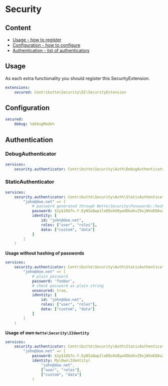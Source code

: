 # Security

## Content

- [Usage - how to register](#usage)
- [Configuration - how to configure](#configuration)
- [Authentication - list of authenticators](#authentication)

## Usage

As each extra functionality you should register this SecurityExtension.

```yaml
extensions:
    secured: Contributte\Security\DI\SecurityExtension
```

## Configuration

```yaml
secured:
    debug: %debugMode%
```

## Authentication

### DebugAuthenticator

```yaml
services:
    security.authenticator: Contributte\Security\Auth\DebugAuthenticator(true/false)
```

### StaticAuthenticator

```yaml
services:
    security.authenticator: Contributte\Security\Auth\StaticAuthenticator([
        "john@doe.net" => [
            # password generated through Nette\Security\Passwords::hash()
            password: $2y$10$fn.Y.EyNIaQwp1laEQskUOywXDbahvZ9xjWVaEQ4u2rDFj87F/YKO,
            identity: [
                id: "john@doe.net",
                roles: ["user", "roles"],
                data: ["custom", "data"]
            ]
        ]
    )
```

**Usage without hashing of passwords**

```yaml
services:
    security.authenticator: Contributte\Security\Auth\StaticAuthenticator([
        "john@doe.net" => [
            # plain password
            password: 'foobar',
            # check password as plain string
            unsecured: true,
            identity: [
                id: "john@doe.net",
                roles: ["user", "roles"],
                data: ["custom", "data"]
            ]
        ]
    )
```

**Usage of own `Nette\Security\IIdentity`**

```yaml
services:
    security.authenticator: Contributte\Security\Auth\StaticAuthenticator([
        "john@doe.net" => [
            password: $2y$10$fn.Y.EyNIaQwp1laEQskUOywXDbahvZ9xjWVaEQ4u2rDFj87F/YKO,
            identity: My\Own\Identity(
                "john@doe.net",
                ["user", "roles"],
                ["custom", "data"]
            )
```
